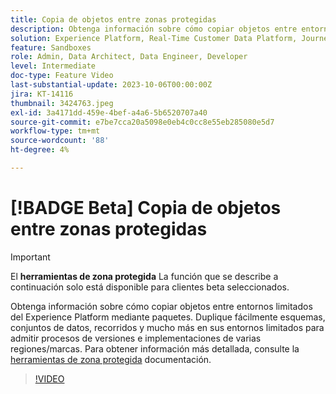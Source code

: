```yaml
---
title: Copia de objetos entre zonas protegidas
description: Obtenga información sobre cómo copiar objetos entre entornos limitados del Experience Platform mediante paquetes. Replicar fácilmente esquemas, conjuntos de datos, recorridos y mucho más en los entornos limitados.
solution: Experience Platform, Real-Time Customer Data Platform, Journey Optimizer
feature: Sandboxes
role: Admin, Data Architect, Data Engineer, Developer
level: Intermediate
doc-type: Feature Video
last-substantial-update: 2023-10-06T00:00:00Z
jira: KT-14116
thumbnail: 3424763.jpeg
exl-id: 3a4171dd-459e-4bef-a4a6-5b6520707a40
source-git-commit: e7be7cca20a5098e0eb4c0cc8e55eb285080e5d7
workflow-type: tm+mt
source-wordcount: '88'
ht-degree: 4%

---
```


# [!BADGE Beta] Copia de objetos entre zonas protegidas

>[!IMPORTANT]
>
>El **herramientas de zona protegida** La función que se describe a continuación solo está disponible para clientes beta seleccionados.

Obtenga información sobre cómo copiar objetos entre entornos limitados del Experience Platform mediante paquetes. Duplique fácilmente esquemas, conjuntos de datos, recorridos y mucho más en sus entornos limitados para admitir procesos de versiones e implementaciones de varias regiones/marcas. Para obtener información más detallada, consulte la [herramientas de zona protegida](https://experienceleague.adobe.com/docs/experience-platform/sandbox/ui/sandbox-tooling.html) documentación. 

>[!VIDEO](https://video.tv.adobe.com/v/3424763/?learn=on)
